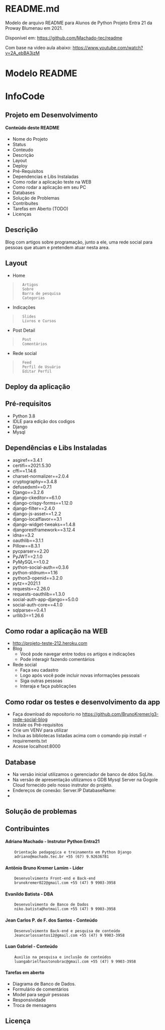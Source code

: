 # README.md

Modelo de arquivo README para Alunos de Python Projeto Entra 21 da Proway Blumenau em 2021. 

Disponível em: 
https://github.com/Machado-tec/readme


Com base na video aula abaixo: 
https://www.youtube.com/watch?v=2A_ebBA3jzM 


# Modelo README 

# InfoCode

## Projeto em Desenvolvimento

#### Conteúdo deste README

- Nome do Projeto
- Status
- Conteudo
- Descrição
- Layout 
- Deploy
- Pré-Requisitos
- Dependencias e Libs Instaladas
- Como rodar a aplicação teste na WEB
- Como rodar a aplicação em seu PC
- Databases 
- Solução de Problemas
- Contribuites
- Tarefas em Aberto (TODO)
- Licenças 


## Descrição

Blog com artigos sobre programação, junto a ele, uma rede social para pessoas que atuam e pretendem atuar nesta area.

## Layout 

- Home
>       Artigos  
>       Sobre
>       Barra de pesquisa
>       Categorias

- Indicações
>       Slides
>       Livros e Cursos

- Post Detail
>       Post
>       Comentários

- Rede social
>       Feed
>       Perfil de Usuário
>       Editar Perfil


## Deploy da aplicação



## Pré-requisitos
- Python 3.8
- IDLE para edição dos codigos
- Django 
- Mysql 


## Dependências e Libs Instaladas

- asgiref==3.4.1
- certifi==2021.5.30
- cffi==1.14.6
- charset-normalizer==2.0.4
- cryptography==3.4.8
- defusedxml==0.7.1
- Django==3.2.6
- django-ckeditor==6.1.0
- django-crispy-forms==1.12.0
- django-filter==2.4.0
- django-js-asset==1.2.2
- django-localflavor==3.1
- django-widget-tweaks==1.4.8
- djangorestframework==3.12.4
- idna==3.2
- oauthlib==3.1.1
- Pillow==8.3.1
- pycparser==2.20
- PyJWT==2.1.0
- PyMySQL==1.0.2
- python-social-auth==0.3.6
- python-stdnum==1.16
- python3-openid==3.2.0
- pytz==2021.1
- requests==2.26.0
- requests-oauthlib==1.3.0
- social-auth-app-django==5.0.0
- social-auth-core==4.1.0
- sqlparse==0.4.1
- urllib3==1.26.6

## Como rodar a aplicação na WEB 

- http://projeto-teste-212.heroku.com   
- Blog
  - Você pode navegar entre todos os artigos e indicações
  - Pode interagir fazendo comentários
- Rede social
  - Faça seu cadastro
  - Logo após você pode incluir novas informações pessoais
  - Siga outras pessoas
  - Interaja e faça publicações

  

## Como rodar os testes e desenvolvimento da app

- Faça download do repositorio no https://github.com/BrunoKremer/g3-rede-social-blog
- Instale os Pré-requisitos
- Crie um VENV para utilizar
- Inclua as bibliotecas listadas acima com o comando pip install -r requirements.txt
- Acesse localhost:8000

## Database

- Na versão inicial utilizamos o gerenciador de banco de ddos SqLite.
- Na versão de apresentação utilizamos o GDB Mysql Server na Gogole Cloud fornecido pelo nosso instrutor do projeto. 
- Endereços de conexão: Server.IP DatabaseName: 
- 

## Solução de problemas

## Contribuintes

####    Adriano Machado - Instrutor Python Entra21
        Orientação pedagogica e treinamento em Python Django
        adriano@machado.tec.br +55 (67) 9.92636781

####    Antônio Bruno Kremer Lamim - Líder
        Desenvolvimento Front-end e Back-end
        brunokremer022@gmail.com +55 (47) 9 9903-3958

####    Evanildo Batista - DBA
        Desenvolvimento de Banco de Dados
        niko.batista@hotmail.com +55 (47) 9 9903-3958

####    Jean Carlos P. de F. dos Santos - Conteúdo
        Desenvolvimento Back-end e pesquisa de conteúdo
        Jeancarlossantos12@gmail.com +55 (47) 9 9903-3958

####    Luan Gabriel - Conteúdo
        Auxilio na pesquisa e inclusão de conteúdos
        luangabrielfaustonobrac@gmail.com +55 (47) 9 9903-3958

#### Tarefas em aberto

- Diagrama de Banco de Dados.
- Formulário de comentários
- Model para seguir pessoas
- Responsividade
- Troca de mensagens

## Licença
